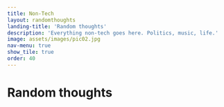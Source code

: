```yaml
---
title: Non-Tech
layout: randomthoughts
landing-title: 'Random thoughts'
description: 'Everything non-tech goes here. Politics, music, life.'
image: assets/images/pic02.jpg
nav-menu: true
show_tile: true
order: 40
---
```


<h1>Random thoughts</h1>
